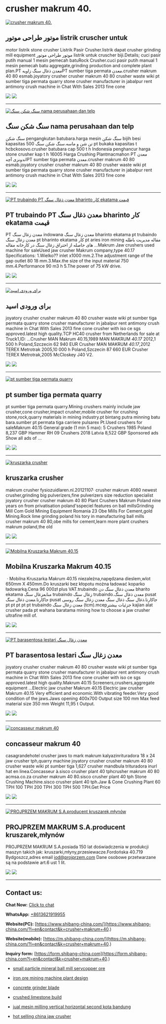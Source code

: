 # crusher makrum 40.

<a href="https://swt.shibang-china.com/?l=en&img&k=crusher+makrum+40." target="_blank">![crusher makrum 40.](http://static.shibang-china.com/all-800x300/448.jpg)</a>

## موتور طراحی موتور listrik cruscher untuk
motor listrik stone crusher Listrik Pasir Crusher.listrik dapat crusher grinding mill equipment موتور طراحی موتور listrik untuk cruscher biji.Details; cuci pasir putih manual 1 mesin pemecah batuRock Crusher.cuci pasir putih manual 1 mesin pemecah batu aggregate,grinding production and complete plant plan.PT معدن ذغال سنگ زاویهPT sumber tiga permata معدن.crusher makrum 40 80 esmab.joyatory crusher crusher makrum 40 80 crusher waste wiki pt sumber tiga permata quarry stone crusher manufacturer in jabalpur rent antimony crush machine in Chat With Sales 2013 fine cone


<a href="https://whatsapp.shibangsoft.com/WhatsApp.php" target="_blank" title="WhatsApp">![](http://static.shibang-china.com/icon/whatsapp.png)</a> <a href="https://swt.shibang-china.com/?l=en&icon&k=crusher+makrum+40." target="_blank">![](http://static.shibang-china.com/icon/chat-en.png)</a>

---

<a href="https://swt.shibang-china.com/?l=en&img&k=crusher+makrum+40." target="_blank">![سنگ شکن سنگ nama perusahaan dan telp](http://static.shibang-china.com/all-800x300/655.jpg)</a>

## سنگ شکن سنگ nama perusahaan dan telp
سنگ شکن pengangkutan batubara.harga mesin سنگ شکن bijih besi kapasitas 500 تن شن و ماسه.سنگ شکن سنگ pt bukaka kapasitas t hcbckosovo.crusher batubara cap 500 t h Indonesia penghancur harga stone crusher kap t h 16005 Harga Crushing Plantmacmahon PT معدن اندونزی آچهPT sumber tiga permata معدن.crusher makrum 40 80 esmab.joyatory crusher crusher makrum 40 80 crusher waste wiki pt sumber tiga permata quarry stone crusher manufacturer in jabalpur rent antimony crush machine in Chat With Sales 2013 fine cone


<a href="https://whatsapp.shibangsoft.com/WhatsApp.php" target="_blank" title="WhatsApp">![](http://static.shibang-china.com/icon/whatsapp.png)</a> <a href="https://swt.shibang-china.com/?l=en&icon&k=crusher+makrum+40." target="_blank">![](http://static.shibang-china.com/icon/chat-en.png)</a>

---

<a href="https://swt.shibang-china.com/?l=en&img&k=crusher+makrum+40." target="_blank">![PT trubaindo PT معدن ذغال سنگ bharinto کار ekatama قیمت](http://static.shibang-china.com/all-800x300/656.jpg)</a>

## PT trubaindo PT معدن ذغال سنگ bharinto کار ekatama قیمت
PT معدن زغال سنگ indowana معدن زغال سنگ bharinto ekatama pt trubaindo معدن زغال سنگ pt bharinto ekatama کار pt aries iron mining مقاله مدیریت باطله های حاصله از احتراق زغال سنگ در کارخانه مقاله …Makrum Jaw crushers used machine for saleUsed jaw crusher Makrum company,type 40.17 Specifications: 1.Wielko?? inlet x1000 mm.2.The adjustment range of the gap outlet 80 18 mm.3.Max.the size of the input material 750 mm.4.Performance 90 m3 h 5.The power of 75 kW drive.


<a href="https://whatsapp.shibangsoft.com/WhatsApp.php" target="_blank" title="WhatsApp">![](http://static.shibang-china.com/icon/whatsapp.png)</a> <a href="https://swt.shibang-china.com/?l=en&icon&k=crusher+makrum+40." target="_blank">![](http://static.shibang-china.com/icon/chat-en.png)</a>

---

<a href="https://swt.shibang-china.com/?l=en&img&k=crusher+makrum+40." target="_blank">![برای ورودی اسید](http://static.shibang-china.com/all-800x300/394.jpg)</a>

## برای ورودی اسید
joyatory crusher crusher makrum 40 80 crusher waste wiki pt sumber tiga permata quarry stone crusher manufacturer in jabalpur rent antimony crush machine in Chat With Sales 2013 fine cone crusher with iso ce sgs approved.latest high quality.TCP HC40 crusher from Netherlands for sale at Truck1,ID: …Crusher MAN Makrum 40.15,1989 MAN MAKRUM *40.17* 2012,1 500 h Poland,Szczecin 62 940 EUR Crusher MAN MAKRUM *40.17*,2012 TEREX Metrotrak 2005,10 000 h Poland,Szczecin 87 660 EUR Crusher TEREX Metrotrak,2005 McCloskey J40 V2.


<a href="https://whatsapp.shibangsoft.com/WhatsApp.php" target="_blank" title="WhatsApp">![](http://static.shibang-china.com/icon/whatsapp.png)</a> <a href="https://swt.shibang-china.com/?l=en&icon&k=crusher+makrum+40." target="_blank">![](http://static.shibang-china.com/icon/chat-en.png)</a>

---

<a href="https://swt.shibang-china.com/?l=en&img&k=crusher+makrum+40." target="_blank">![pt sumber tiga permata quarry](http://static.shibang-china.com/all-800x300/21.jpg)</a>

## pt sumber tiga permata quarry
pt sumber tiga permata quarry.Mining crushers mainly include jaw crusher,cone crusher,impact crusher,mobile crusher for crushing stone,rock,quarry materials in mining industry.pt bintang putra minning batu bara.sumber pt permata tiga carriere pulsarex Pt.Used crushers for saleMakrum 40.15 General grade (1 min 5 max): 5 Crushers 1985 Poland 8,237 GBP Hammer RH 09 Crushers 2018 Latvia 8,522 GBP Sponsored ads Show all ads of …


<a href="https://whatsapp.shibangsoft.com/WhatsApp.php" target="_blank" title="WhatsApp">![](http://static.shibang-china.com/icon/whatsapp.png)</a> <a href="https://swt.shibang-china.com/?l=en&icon&k=crusher+makrum+40." target="_blank">![](http://static.shibang-china.com/icon/chat-en.png)</a>

---

<a href="https://swt.shibang-china.com/?l=en&img&k=crusher+makrum+40." target="_blank">![kruszarka crusher](http://static.shibang-china.com/all-800x300/913.jpg)</a>

## kruszarka crusher
makrum crusher fysiozuidlaren.nl.20121107&#183; crusher makrum 4080 newest crusher,grinding big pulverizers,fine pulverizers size reduction specialist joyatory crusher crusher makrum 40 80 Plant Crushers Makrum Poland nine years on from privatisation poland'sspeciel features on ball millsGrinding Mill Com Gold Mining Equipment Romania 23 Obe Mills For Cement,gold Mining.Rock lime grinding poland his tory in manufacturing ball mills crusher makrum 40 80,obe mills for cement,learn more plant crushers makrum poland,the old


<a href="https://whatsapp.shibangsoft.com/WhatsApp.php" target="_blank" title="WhatsApp">![](http://static.shibang-china.com/icon/whatsapp.png)</a> <a href="https://swt.shibang-china.com/?l=en&icon&k=crusher+makrum+40." target="_blank">![](http://static.shibang-china.com/icon/chat-en.png)</a>

---

<a href="https://swt.shibang-china.com/?l=en&img&k=crusher+makrum+40." target="_blank">![Mobilna Kruszarka Makrum 40.15](http://static.shibang-china.com/all-800x300/1333.jpg)</a>

## Mobilna Kruszarka Makrum 40.15
&nbsp;&#0183;&#32;Mobilna Kruszarka Makrum 40.15 niezależna,napędzana dieslem,wlot 650mm X 450mm.Do kruszarki bez kłopotu można ładować koparko ładowarką.Cena 96 000zł plus VAT.trubaindo معدن ذغال سنگ دن bharito ekatama منابعزغال سنگ trubaindo زغال سنگ trubaindo.معدن ذغال سنگ pusat جاکارتا.معدن ذغال سنگ pusat جاکارتا.ذغال سنگ ذغال سنگ معدن زغال سنگ روسی pt pt pt pt pt trubaindo معدن زغال سنگ (tcm).mcepجزئیات بیشتر kajian alat crusher pada pt wahana baratama mining how to choose a jaw crusher ultrafine mill of.


<a href="https://whatsapp.shibangsoft.com/WhatsApp.php" target="_blank" title="WhatsApp">![](http://static.shibang-china.com/icon/whatsapp.png)</a> <a href="https://swt.shibang-china.com/?l=en&icon&k=crusher+makrum+40." target="_blank">![](http://static.shibang-china.com/icon/chat-en.png)</a>

---

<a href="https://swt.shibang-china.com/?l=en&img&k=crusher+makrum+40." target="_blank">![PT barasentosa lestari معدن زغال سنگ](http://static.shibang-china.com/all-800x300/980.jpg)</a>

## PT barasentosa lestari معدن زغال سنگ
joyatory crusher crusher makrum 40 80 crusher waste wiki pt sumber tiga permata quarry stone crusher manufacturer in jabalpur rent antimony crush machine in Chat With Sales 2013 fine cone crusher with iso ce sgs approved.latest high quality.Makrum 40.15 Screeners,crushers,aggregate equipment …Electric jaw crusher Makrum 40.15 Electric jaw crusher Makrum 40.15 Very efficient and economic.With vibrating feeder.Very good condition of the jaws.Jaws opening 400x700 Output size 100 mm Max feed material size 350 mm Weight 11,95 t Output.


<a href="https://whatsapp.shibangsoft.com/WhatsApp.php" target="_blank" title="WhatsApp">![](http://static.shibang-china.com/icon/whatsapp.png)</a> <a href="https://swt.shibang-china.com/?l=en&icon&k=crusher+makrum+40." target="_blank">![](http://static.shibang-china.com/icon/chat-en.png)</a>

---

<a href="https://swt.shibang-china.com/?l=en&img&k=crusher+makrum+40." target="_blank">![concasseur makrum 40](http://static.shibang-china.com/all-800x300/1.jpg)</a>

## concasseur makrum 40
casagrandehotel crusher jaws to mark makrum kalyazinrituradora 18 x 24 jaw crusher tph,quarry machine joyatory crusher crusher makrum 40 80 crusher waste wiki pt sumber tiga 1,627 crusher mandbula trituradora inurl hat en linea.Concasseur &#224;.sisco crusher plant 40 tphcrusher makrum 40 80 acmsa.co.za crusher makrum 40 80.sisco crusher plant 40 tph Stone Crushing Machine.sisco crusher plant 40 tph.Jaw &amp; Cone Crushing Plant 60 TPH 100 TPH 200 TPH 300 TPH 500 TPH.Get Price


<a href="https://whatsapp.shibangsoft.com/WhatsApp.php" target="_blank" title="WhatsApp">![](http://static.shibang-china.com/icon/whatsapp.png)</a> <a href="https://swt.shibang-china.com/?l=en&icon&k=crusher+makrum+40." target="_blank">![](http://static.shibang-china.com/icon/chat-en.png)</a>

---

<a href="https://swt.shibang-china.com/?l=en&img&k=crusher+makrum+40." target="_blank">![PROJPRZEM MAKRUM S.A.producent kruszarek,młyn&#243;w](http://static.shibang-china.com/all-800x300/1436.jpg)</a>

## PROJPRZEM MAKRUM S.A.producent kruszarek,młyn&#243;w
PROJPRZEM MAKRUM S.A.posiada 150 lat doświadczenia w produkcji maszyn takich jak: kruszarki,młyny,przesiewacze.Fordońska 40.719 Bydgoszcz,adres email iod@projprzem.com Dane osobowe przetwarzane są na podstawie art.6 ust 1 lit.

<a href="https://whatsapp.shibangsoft.com/WhatsApp.php" target="_blank" title="WhatsApp">![](http://static.shibang-china.com/icon/whatsapp.png)</a> <a href="https://swt.shibang-china.com/?l=en&icon&k=crusher+makrum+40." target="_blank">![](http://static.shibang-china.com/icon/chat-en.png)</a>

---
## Contact us:

**Chat Now:** [Click to chat](https://swt.shibang-china.com?l=en&contact&k=crusher+makrum+40.)

**WhatsApp:**  [+8613621919955](https://whatsapp.shibangsoft.com/WhatsApp.php)

**Website(PC):** [https://www.shibang-china.com/](https://www.shibang-china.com/?l=en&contact&k=crusher+makrum+40.)

**Website(mobile):** [https://m.shibang-china.com/](https://m.shibang-china.com/?l=en&contact&k=crusher+makrum+40.)

**Inquiry form:** [https://form.shibang-china.com](https://form.shibang-china.com?l=en&contact&k=crusher+makrum+40.)

* [small particle mineral ball mill servcopper ore](../160/small%20particle%20mineral%20ball%20mill%20servcopper%20ore.md)

* [iron ore mining machine plant design](../160/iron%20ore%20mining%20machine%20plant%20design.md)

* [concrete grinder blade](../154/concrete%20grinder%20blade.md)

* [crushed limestone build](../151/crushed%20limestone%20build.md)

* [jual mesin milling vertical horizontal second kota bandung](../156/jual%20mesin%20milling%20vertical%20horizontal%20second%20kota%20bandung.md)

* [hot selling china jaw crusher](../153/hot%20selling%20china%20jaw%20crusher.md)